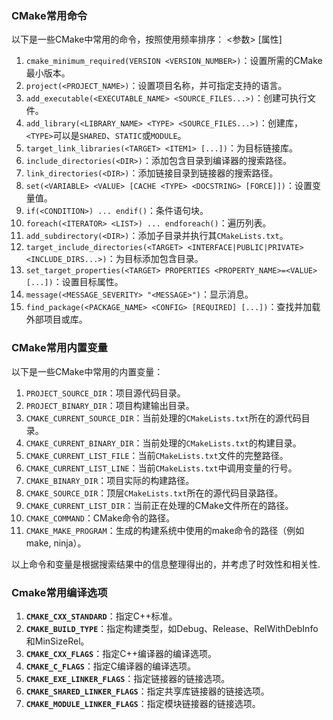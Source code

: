  ### CMake常用命令

以下是一些CMake中常用的命令，按照使用频率排序：
<参数> [属性]

1. `cmake_minimum_required(VERSION <VERSION_NUMBER>)`：设置所需的CMake最小版本。
2. `project(<PROJECT_NAME>)`：设置项目名称，并可指定支持的语言。
3. `add_executable(<EXECUTABLE_NAME> <SOURCE_FILES...>)`：创建可执行文件。
4. `add_library(<LIBRARY_NAME> <TYPE> <SOURCE_FILES...>)`：创建库，`<TYPE>`可以是`SHARED`、`STATIC`或`MODULE`。
5. `target_link_libraries(<TARGET> <ITEM1> [...])`：为目标链接库。
6. `include_directories(<DIR>)`：添加包含目录到编译器的搜索路径。
7. `link_directories(<DIR>)`：添加链接目录到链接器的搜索路径。
8. `set(<VARIABLE> <VALUE> [CACHE <TYPE> <DOCSTRING> [FORCE]])`：设置变量值。
9. `if(<CONDITION>) ... endif()`：条件语句块。
10. `foreach(<ITERATOR> <LIST>) ... endforeach()`：遍历列表。
11. `add_subdirectory(<DIR>)`：添加子目录并执行其`CMakeLists.txt`。
12. `target_include_directories(<TARGET> <INTERFACE|PUBLIC|PRIVATE> <INCLUDE_DIRS...>)`：为目标添加包含目录。
13. `set_target_properties(<TARGET> PROPERTIES <PROPERTY_NAME>=<VALUE> [...])`：设置目标属性。
14. `message(<MESSAGE_SEVERITY> "<MESSAGE>")`：显示消息。
15. `find_package(<PACKAGE_NAME> <CONFIG> [REQUIRED] [...])`：查找并加载外部项目或库。

### CMake常用内置变量

以下是一些CMake中常用的内置变量：

1. `PROJECT_SOURCE_DIR`：项目源代码目录。
2. `PROJECT_BINARY_DIR`：项目构建输出目录。
3. `CMAKE_CURRENT_SOURCE_DIR`：当前处理的`CMakeLists.txt`所在的源代码目录。
4. `CMAKE_CURRENT_BINARY_DIR`：当前处理的`CMakeLists.txt`的构建目录。
5. `CMAKE_CURRENT_LIST_FILE`：当前`CMakeLists.txt`文件的完整路径。
6. `CMAKE_CURRENT_LIST_LINE`：当前`CMakeLists.txt`中调用变量的行号。
7. `CMAKE_BINARY_DIR`：项目实际的构建路径。
8. `CMAKE_SOURCE_DIR`：顶层`CMakeLists.txt`所在的源代码目录路径。
9. `CMAKE_CURRENT_LIST_DIR`：当前正在处理的CMake文件所在的路径。
10. `CMAKE_COMMAND`：CMake命令的路径。
11. `CMAKE_MAKE_PROGRAM`：生成的构建系统中使用的make命令的路径（例如make, ninja）。

以上命令和变量是根据搜索结果中的信息整理得出的，并考虑了时效性和相关性.

### Cmake常用编译选项

1. **`CMAKE_CXX_STANDARD`**：指定C++标准。
2. **`CMAKE_BUILD_TYPE`**：指定构建类型，如Debug、Release、RelWithDebInfo和MinSizeRel。
3. **`CMAKE_CXX_FLAGS`**：指定C++编译器的编译选项。
4. **`CMAKE_C_FLAGS`**：指定C编译器的编译选项。
5. **`CMAKE_EXE_LINKER_FLAGS`**：指定链接器的链接选项。
6. **`CMAKE_SHARED_LINKER_FLAGS`**：指定共享库链接器的链接选项。
7. **`CMAKE_MODULE_LINKER_FLAGS`**：指定模块链接器的链接选项。